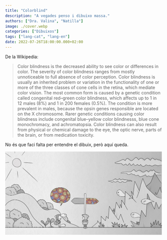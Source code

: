 ```yaml
---
title: "Colorblind"
description: "A vegades penso i dibuixo massa."
authors: ["Dra. Valina", "Natilla"]
image: ./cover.webp
categories: ["Dibuixos"]
tags: ["lang-cat", "lang-en"]
date: 2022-07-26T18:00:00.000+02:00
---
```


De la Wikipedia:

> Color blindness is the decreased ability to see color or differences in color. The severity of color blindness ranges from mostly unnoticeable to full absence of color perception. Color blindness is usually an inherited problem or variation in the functionality of one or more of the three classes of cone cells in the retina, which mediate color vision. The most common form is caused by a genetic condition called congenital red–green color blindness, which affects up to 1 in 12 males (8%) and 1 in 200 females (0.5%). The condition is more prevalent in males, because the opsin genes responsible are located on the X chromosome. Rarer genetic conditions causing color blindness include congenital blue–yellow color blindnesss, blue cone monochromacy, and achromatopsia. Color blindness can also result from physical or chemical damage to the eye, the optic nerve, parts of the brain, or from medication toxicity.

No és que faci falta per entendre el dibuix, però aquí queda.


![Colorblind](colorblind.jpg "Colorblind")
